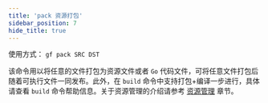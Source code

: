 ```yaml
---
title: 'pack 资源打包'
sidebar_position: 7
hide_title: true
---
```


使用方式： `gf pack SRC DST`

该命令用以将任意的文件打包为资源文件或者 `Go` 代码文件，可将任意文件打包后随着可执行文件一同发布。此外，在 `build` 命令中支持打包+编译一步进行，具体请查看 `build` 命令帮助信息。关于资源管理的介绍请参考 [资源管理](output/goframe-v1.14-md/核心组件/资源管理) 章节。